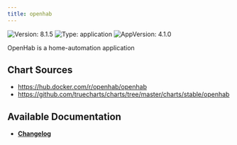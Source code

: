 ```yaml
---
title: openhab
---
```


![Version: 8.1.5](https://img.shields.io/badge/Version-8.1.5-informational?style=flat-square) ![Type: application](https://img.shields.io/badge/Type-application-informational?style=flat-square) ![AppVersion: 4.1.0](https://img.shields.io/badge/AppVersion-4.1.0-informational?style=flat-square)

OpenHab is a home-automation application

## Chart Sources

- https://hub.docker.com/r/openhab/openhab
- https://github.com/truecharts/charts/tree/master/charts/stable/openhab

## Available Documentation

- [**Changelog**](./CHANGELOG.md)
